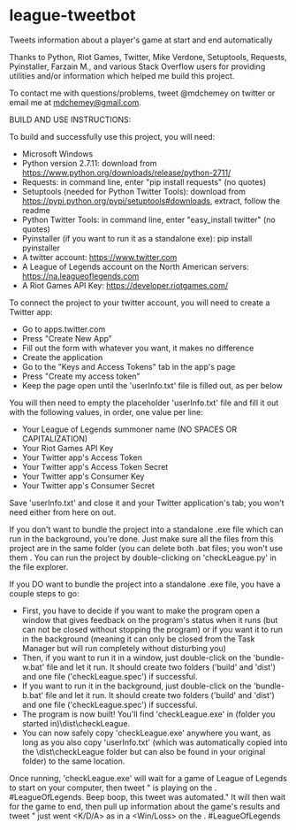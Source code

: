 # league-tweetbot
Tweets information about a player's game at start and end automatically

Thanks to Python, Riot Games, Twitter, Mike Verdone, Setuptools, Requests, Pyinstaller, Farzain M., and various Stack Overflow users for providing utilities and/or information which helped me build this project.

To contact me with questions/problems, tweet @mdchemey on twitter or email me at mdchemey@gmail.com.

BUILD AND USE INSTRUCTIONS:

To build and successfully use this project, you will need: 
* Microsoft Windows
* Python version 2.7.11: download from https://www.python.org/downloads/release/python-2711/
* Requests: in command line, enter "pip install requests" (no quotes)
* Setuptools (needed for Python Twitter Tools): download from https://pypi.python.org/pypi/setuptools#downloads, extract, follow the readme
* Python Twitter Tools: in command line, enter "easy_install twitter" (no quotes)
* Pyinstaller (if you want to run it as a standalone exe): pip install pyinstaller
* A twitter account: https://www.twitter.com
* A League of Legends account on the North American servers: https://na.leagueoflegends.com 
* A Riot Games API Key: https://developer.riotgames.com/

To connect the project to your twitter account, you will need to create a Twitter app: 
* Go to apps.twitter.com
* Press "Create New App"
* Fill out the form with whatever you want, it makes no difference
* Create the application 
* Go to the "Keys and Access Tokens" tab in the app's page
* Press "Create my access token"
* Keep the page open until the 'userInfo.txt' file is filled out, as per below

You will then need to empty the placeholder 'userInfo.txt' file and fill it out with the following values, in order, one value per line:
* Your League of Legends summoner name (NO SPACES OR CAPITALIZATION)
* Your Riot Games API Key
* Your Twitter app's Access Token
* Your Twitter app's Access Token Secret
* Your Twitter app's Consumer Key
* Your Twitter app's Consumer Secret

Save 'userInfo.txt' and close it and your Twitter application's tab; you won't need either from here on out.

If you don't want to bundle the project into a standalone .exe file which can run in the background, you're done. Just make sure all the files from this project are in the same folder (you can delete both .bat files; you won't use them . You can run the project by double-clicking on 'checkLeague.py' in the file explorer.

If you DO want to bundle the project into a standalone .exe file, you have a couple steps to go:
* First, you have to decide if you want to make the program open a window that gives feedback on the program's status when it runs (but can not be closed without stopping the program) or if you want it to run in the background (meaning it can only be closed from the Task Manager but will run completely without disturbing you)
* Then, if you want to run it in a window, just double-click on the 'bundle-w.bat' file and let it run. It should create two folders ('build' and 'dist') and one file ('checkLeague.spec') if successful.
* If you want to run it in the background, just double-click on the 'bundle-b.bat' file and let it run. It should create two folders ('build' and 'dist') and one file ('checkLeague.spec') if successful.
* The program is now built! You'll find 'checkLeague.exe' in (folder you started in)\dist\checkLeague.
* You can now safely copy 'checkLeague.exe' anywhere you want, as long as you also copy 'userInfo.txt' (which was automatically copied into the \dist\checkLeague folder but can also be found in your original folder) to the same location.

Once running, 'checkLeague.exe' will wait for a game of League of Legends to start on your computer, then tweet "<Summoner Name> is playing <Champion> on the <Map>. #LeagueOfLegends. Beep boop, this tweet was automated." It will then wait for the game to end, then pull up information about the game's results and tweet "<Summoner Name> just went <K/D/A> as <Champion> in a <Win/Loss> on the <Map>. #LeagueOfLegends <Match History Link to that game>
